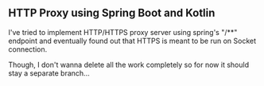 ## HTTP Proxy using Spring Boot and Kotlin

I've tried to implement HTTP/HTTPS proxy server using spring's "/**" endpoint and eventually found out that HTTPS is meant to be run on Socket connection.

Though, I don't wanna delete all the work completely so for now it should stay a separate branch...